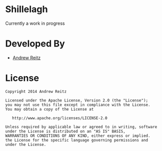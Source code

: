 Shillelagh
==========

Currently a work in progress

Developed By
============

 * [Andrew Reitz](https://github.com/pieces029)

License
=======

    Copyright 2014 Andrew Reitz

    Licensed under the Apache License, Version 2.0 (the "License");
	you may not use this file except in compliance with the License.
	You may obtain a copy of the License at

       http://www.apache.org/licenses/LICENSE-2.0

    Unless required by applicable law or agreed to in writing, software
	under the License is distributed on an "AS IS" BASIS,
	WARRANTIES OR CONDITIONS OF ANY KIND, either express or implied.
	the License for the specific language governing permissions and
	under the License.
